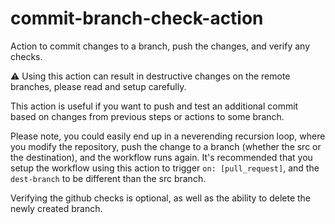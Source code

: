 # commit-branch-check-action
Action to commit changes to a branch, push the changes, and verify any checks.

:warning: Using this action can result in destructive changes on the remote branches, please read and setup carefully.

This action is useful if you want to push and test an additional commit based on changes from previous steps or actions to some branch. 

Please note, you could easily end up in a neverending recursion loop, where you modify the repository, push the change to a branch (whether the src or the destination), and the workflow runs again. It's recommended that you setup the workflow using this action to trigger `on: [pull_request]`, and the `dest-branch` to be different than the src branch.  

Verifying the github checks is optional, as well as the ability to delete the newly created branch.

